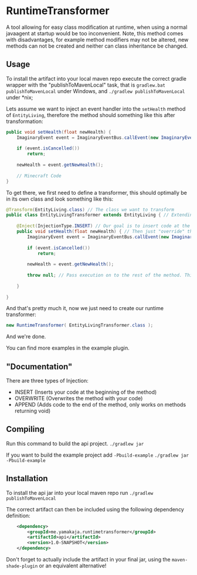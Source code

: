 # RuntimeTransformer

A tool allowing for easy class modification at runtime, when using a normal javaagent at startup would be too inconvenient.
Note, this method comes with disadvantages, for example method modifiers may not be altered, new methods can not be created and neither can class inheritance be changed.

## Usage

To install the artifact into your local maven repo execute the correct gradle wrapper with the "publishToMavenLocal" task, that is ```gradlew.bat publishToMavenLocal``` under Windows, and ```./gradlew publishToMavenLocal``` under *nix;

Lets assume we want to inject an event handler into the `setHealth` method of `EntityLiving`,
therefore the method should something like this after transformation:

```java
public void setHealth(float newHealth) {
    ImaginaryEvent event = ImaginaryEventBus.callEvent(new ImaginaryEvent(this, newHealth));
    
    if (event.isCancelled())
        return;
        
    newHealth = event.getNewHealth();
    
    // Minecraft Code
}
```
 
To get there, we first need to define a transformer, this should optimally be in its own class and look something like this:

```java
@Transform(EntityLiving.class) // The class we want to transform
public class EntityLivingTransformer extends EntityLiving { // Extending EntityLiving in our transformer makes things easier, but isn't required (Which, for example, allows you to transform final classes)
    
    @Inject(InjectionType.INSERT) // Our goal is to insert code at the beginning of the method, and leave everything else intact
    public void setHealth(float newHealth) { // Then just "override" the method as usual, if it is final add an _INJECTED to the method name
        ImaginaryEvent event = ImaginaryEventBus.callEvent(new ImaginaryEvent(this, newHealth)); // Our event handling code from above
            
        if (event.isCancelled())
            return;
            
        newHealth = event.getNewHealth();
        
        throw null; // Pass execution on to the rest of the method. This will be removed at runtime but is required for compilation (At least when the method doesn't return void, so it's not necessary in this case)
        
    }
    
} 
```

And that's pretty much it, now we just need to create our runtime transformer:

```java
new RuntimeTransformer( EntityLivingTransformer.class );
```

And we're done.

You can find more examples in the example plugin.

## "Documentation"

There are three types of Injection:

- INSERT (Inserts your code at the beginning of the method)
- OVERWRITE (Overwrites the method with your code)
- APPEND (Adds code to the end of the method, only works on methods returning void)

## Compiling

Run this command to build the api project.
`./gradlew jar`

If you want to build the example project add `-Pbuild-example`
`./gradlew jar -Pbuild-example`

## Installation

To install the api jar into your local maven repo run
`./gradlew publishToMavenLocal`

The correct artifact can then be included using the following dependency definition:
```xml
    <dependency>
        <groupId>me.yamakaja.runtimetransformer</groupId>
        <artifactId>api</artifactId>
        <version>1.0-SNAPSHOT</version>
    </dependency>
```

Don't forget to actually include the artifact in your final jar, using the `maven-shade-plugin` or an equivalent alternative!

